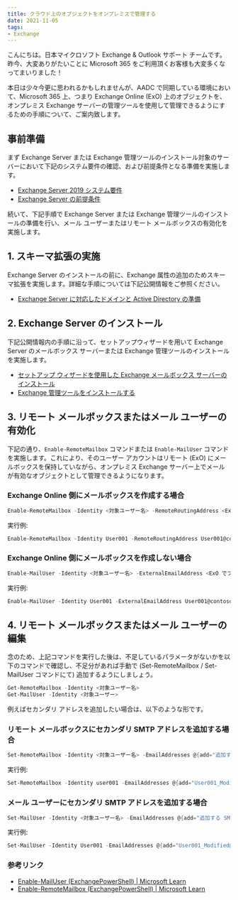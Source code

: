 ```yaml
---
title: クラウド上のオブジェクトをオンプレミスで管理する
date: 2021-11-05
tags: 
- Exchange
---
```


こんにちは。日本マイクロソフト Exchange & Outlook サポート チームです。昨今、大変ありがたいことに Microsoft 365 をご利用頂くお客様も大変多くなってまいりました！

本日は少々今更に思われるかもしれませんが、AADC で同期している環境において、Microsoft 365 上、つまり Exchange Online (ExO) 上のオブジェクトを、オンプレミス Exchange サーバーの管理ツールを使用して管理できるようにするための手順について、ご案内致します。

## 事前準備

まず Exchange Server または Exchange 管理ツールのインストール対象のサーバーにおいて下記のシステム要件の確認、および前提条件となる準備を実施します。

- [Exchange Server 2019 システム要件](https://learn.microsoft.com/exchange/plan-and-deploy/system-requirements?view=exchserver-2019)
- [Exchange Server の前提条件](https://learn.microsoft.com/exchange/plan-and-deploy/prerequisites?view=exchserver-2019)


続いて、下記手順で Exchange Server または Exchange 管理ツールのインストールの準備を行い、メール ユーザーまたはリモート メールボックスの有効化を実施します。

## 1. スキーマ拡張の実施

Exchange Server のインストールの前に、Exchange 属性の追加のためスキーマ拡張を実施します。詳細な手順については下記公開情報をご参照ください。

- [Exchange Server に対応したドメインと Active Directory の準備](https://learn.microsoft.com/exchange/plan-and-deploy/prepare-ad-and-domains?view=exchserver-2019)

## 2. Exchange Server のインストール

下記公開情報内の手順に沿って、セットアップウィザードを用いて Exchange Server のメールボックス サーバーまたは Exchange 管理ツールのインストールを実施します。

- [セットアップ ウィザードを使用した Exchange メールボックス サーバーのインストール](https://learn.microsoft.com/exchange/plan-and-deploy/deploy-new-installations/install-mailbox-role?view=exchserver-2019)
- [Exchange 管理ツールをインストールする](https://learn.microsoft.com/exchange/plan-and-deploy/post-installation-tasks/install-management-tools?view=exchserver-2019)

## 3. リモート メールボックスまたはメール ユーザーの有効化

下記の通り、`Enable-RemoteMailbox` コマンドまたは `Enable-MailUser` コマンドを実施します。これにより、そのユーザー アカウントはリモート (ExO) にメールボックスを保持していながら、オンプレミス Exchange サーバー上でメールが有効なオブジェクトとして管理できるようになります。

### Exchange Online 側にメールボックスを作成する場合

```PowerShell
Enable-RemoteMailbox -Identity <対象ユーザー名> -RemoteRoutingAddress <ExO でプライマリ アドレスとして使用する SMTP アドレス>
```

実行例:

```PowerShell
Enable-RemoteMailbox -Identity User001 -RemoteRoutingAddress User001@contoso.com
```

### Exchange Online 側にメールボックスを作成しない場合

```PowerShell
Enable-MailUser -Identity <対象ユーザー名> -ExternalEmailAddress <ExO でプライマリ アドレスとして使用する SMTP アドレス>
```

実行例:

```PowerShell
Enable-MailUser -Identity User001 -ExternalEmailAddress User001@contoso.com
```

## 4. リモート メールボックスまたはメール ユーザーの編集

念のため、上記コマンドを実行した後は、不足しているパラメータがないかを以下のコマンドで確認し、不足分があれば手動で (Set-RemoteMailbox / Set-MailUser コマンドにて) 追加するようにしましょう。

```PowerShell
Get-RemoteMailbox -Identity <対象ユーザー名>
Get-MailUser -Identity <対象ユーザー>
```

例えばセカンダリ アドレスを追加したい場合は、以下のような形です。

### リモート メールボックスにセカンダリ SMTP アドレスを追加する場合

```PowerShell
Set-RemoteMailbox -Identity <対象ユーザー名> -EmailAddresses @{add="追加する SMTP アドレス"}
```

実行例:

```PowerShell
Set-RemoteMailbox -Identity user001 -EmailAddresses @{add="User001_Modified@contoso.com"}
```

### メール ユーザーにセカンダリ SMTP アドレスを追加する場合

```PowerShell
Set-MailUser -Identity <対象ユーザー名> -EmailAddresses @{add="追加する SMTP アドレス"}
```

実行例:

```PowerShell
Set-MailUser -Identity User001 -EmailAddresses @{add="User001_Modified@contoso.com"}
```

### 参考リンク

- [Enable-MailUser (ExchangePowerShell) | Microsoft Learn](https://learn.microsoft.com/powershell/module/exchange/enable-mailuser?view=exchange-ps)
- [Enable-RemoteMailbox (ExchangePowerShell) | Microsoft Learn](https://learn.microsoft.com/powershell/module/exchange/enable-remotemailbox?view=exchange-ps)
